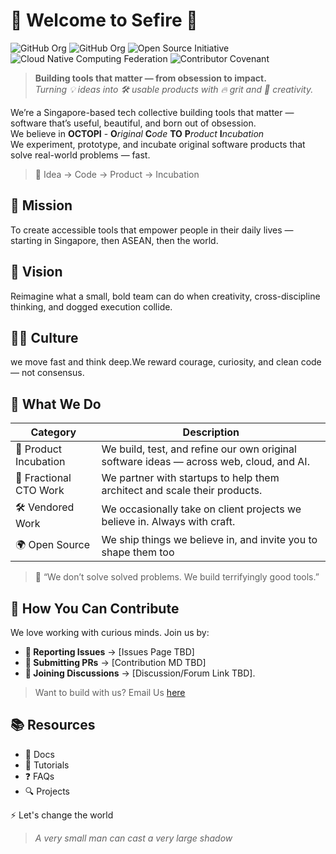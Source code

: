 # 💎 Welcome to Sefire 💎
![GitHub Org](https://img.shields.io/badge/%20-Singapore%20Based-922B3E?style=for-the-badge&logo=data:image/png;base64,iVBORw0KGgoAAAANSUhEUgAAABcAAAAPCAMAAAA4caRkAAAAPFBMVEX////tKTnExMT2lp7xWGW7WWHIyMjuMkL6w8j3q7H0c37yY2/vRlP96uv82NusrKz1i5S/jpL0gIrGZGwZdpGTAAAASklEQVQY07XKSRaAIAwEUZq0hMn5/ncVtyQureV/FeB2v14KOfkyXLKiQo1vFwnSeBYMh3GuvaFZRz+qYnZxO4Nf+vD4+5+i1/4A7TMCOtUnxOEAAAAASUVORK5CYII=) ![GitHub Org](https://img.shields.io/badge/%20-Github%20Org-181717?style=for-the-badge&logo=refinedgithub&logoColor=FFFFFF) ![Open Source Initiative](https://img.shields.io/badge/%20-Open%20Source%20Initiative-1E531D?style=for-the-badge&logo=opensourceinitiative&logoColor=000000) ![Cloud Native Computing Federation](https://img.shields.io/badge/%20-CNCF-0086FF?style=for-the-badge&logo=cncf&logoColor=231F20) ![Contributor Covenant](https://img.shields.io/badge/%20-Contributor%20Covenant-5E0D73?style=for-the-badge&logo=cncf&logoColor=FFFFFF)

> **Building tools that matter — from obsession to impact.**  
> _Turning 💡 ideas into 🛠️ usable products with 🔥 grit and 🎨 creativity._

We’re a Singapore-based tech collective building tools that matter — software that’s useful, beautiful, and born out of obsession.<br>
We believe in **OCTOPI** - **O**_riginal_ **C**_ode_ **TO** **P**_roduct_ **I**_ncubation_<br>
We experiment, prototype, and incubate original software products that solve real-world problems — fast.<br>
> 🔬 Idea → Code → Product → Incubation

## 🚀 Mission

To create accessible tools that empower people in their daily lives — starting in Singapore, then ASEAN, then the world.

## 🔮 Vision  
Reimagine what a small, bold team can do when creativity, cross-discipline thinking, and dogged execution collide.

## 🧙‍♂️ Culture
we move fast and think deep.We reward courage, curiosity, and clean code — not consensus.

## 💼 What We Do
| Category           | Description |
|--------------------|-------------|
| 🧪 Product Incubation | We build, test, and refine our own original software ideas — across web, cloud, and AI. |
| 🎯 Fractional CTO Work | We partner with startups to help them architect and scale their products. |
| 🛠️ Vendored Work       | We occasionally take on client projects we believe in. Always with craft. |
| 🌍 Open Source       | We ship things we believe in, and invite you to shape them too |

> 💬 “We don’t solve solved problems. We build terrifyingly good tools.”

## 🧩 How You Can Contribute
We love working with curious minds. Join us by:
- **🐞 Reporting Issues** → [Issues Page TBD]
- **🔧 Submitting PRs** → [Contribution MD TBD]
- **💬 Joining Discussions** → [Discussion/Forum Link TBD].
> Want to build with us? Email Us [here](mailto:origin@sefire.org)

## 📚 Resources
- 📘 Docs
- 🧪 Tutorials
- ❓ FAQs
- 🔍 Projects

⚡ Let's change the world
> _A very small man can cast a very large shadow_ 
